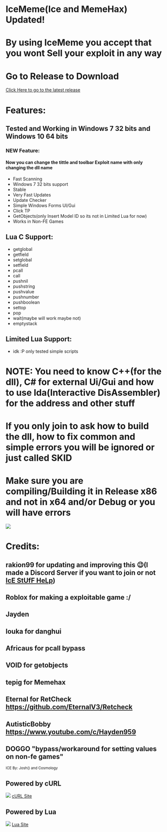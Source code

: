 # IceMeme(Ice and MemeHax) Updated!
# By using IceMeme you accept that you wont Sell your exploit in any way


# Go to Release to Download
[Click Here to go to the latest release](https://github.com/rakion99/IceSource/releases/latest)


# Features:

## Tested and Working in Windows 7 32 bits and Windows 10 64 bits

### NEW Feature:

#### Now you can change the tittle and toolbar Exploit name with only changing the dll name

* Fast Scanning
* Windows 7 32 bits support
* Stable
* Very Fast Updates
* Update Checker
* Simple Windows Forms UI/Gui
* Click TP
* GetObjects(only Insert Model ID so its not in Limited Lua for now)
* Works in Non-FE Games

## Lua C Support:

* getglobal
* getfield
* setglobal
* setfield
* pcall
* call
* pushnil
* pushstring
* pushvalue
* pushnumber
* pushboolean
* settop
* pop
* wait(maybe will work maybe not)
* emptystack

## Limited Lua Support:

* idk :P only tested simple scripts


# NOTE: You need to know C++(for the dll), C# for external Ui/Gui and how to use Ida(Interactive DisAssembler) for the address and other stuff
# If you only join to ask how to build the dll, how to fix common and simple errors you will be ignored or just called SKID 

# Make sure you are compiling/Building it in Release x86 and not in x64 and/or Debug or you will have errors

![](https://i.imgur.com/rAER3e5.png)

# Credits:
## rakion99 for updating and improving this :wink:(I made a Discord Server if you want to join or not [IcE StUfF HeLp](https://discord.gg/K2A2Xhv "Click to join"))
## Roblox for making a exploitable game :/
## Jayden
## louka for danghui
## Africaus for pcall bypass
## VOID for getobjects
## tepig for Memehax
## Eternal for RetCheck https://github.com/EternalV3/Retcheck
## AutisticBobby https://www.youtube.com/c/Hayden959
## DOGGO "bypass/workaround for setting values on non-fe games"
<sub> ICE By: Josh() and Cosmology</sub>
## Powered by cURL
![](https://curl.haxx.se/pix/powered_by_curl.gif)
[cURL Site](https://curl.haxx.se/ "Click to enter cURL Site")
## Powered by Lua
![](https://www.lua.org/images/powered-by-lua.gif)
[Lua Site](http://www.lua.org/ "Click to enter Lua Site")
